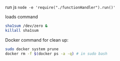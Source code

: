 run js `node -e 'require("./functionHandler").run()'`

loads command
```sh
sha1sum /dev/zero &
killall sha1sum
```

Docker command for clean up:
```sh
sudo docker system prune
docker rm -f $(docker ps -a -q) # in sudo bash
```